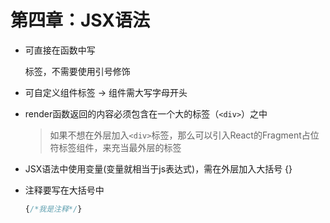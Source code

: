 # 第四章：JSX语法

* 可直接在函数中写<div>标签，不需要使用引号修饰

* 可自定义组件标签 -> 组件需大写字母开头 

* render函数返回的内容必须包含在一个大的标签（`<div>`）之中
    > 如果不想在外层加入`<div>`标签，那么可以引入React的Fragment占位符标签组件，来充当最外层的标签
    
* JSX语法中使用变量(变量就相当于js表达式)，需在外层加入大括号 {}

* 注释要写在大括号中
    ```javascript
    {/*我是注释*/}
    ```


